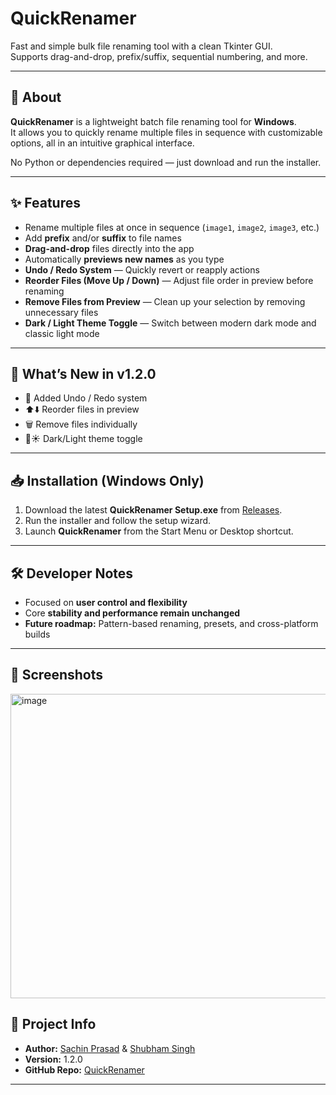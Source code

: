 # QuickRenamer  
Fast and simple bulk file renaming tool with a clean Tkinter GUI.  
Supports drag-and-drop, prefix/suffix, sequential numbering, and more.  

---

## 📌 About  
**QuickRenamer** is a lightweight batch file renaming tool for **Windows**.  
It allows you to quickly rename multiple files in sequence with customizable options, all in an intuitive graphical interface.  

No Python or dependencies required — just download and run the installer.  

---

## ✨ Features  
- Rename multiple files at once in sequence (`image1`, `image2`, `image3`, etc.)  
- Add **prefix** and/or **suffix** to file names  
- **Drag-and-drop** files directly into the app  
- Automatically **previews new names** as you type  
- **Undo / Redo System** — Quickly revert or reapply actions  
- **Reorder Files (Move Up / Down)** — Adjust file order in preview before renaming  
- **Remove Files from Preview** — Clean up your selection by removing unnecessary files  
- **Dark / Light Theme Toggle** — Switch between modern dark mode and classic light mode  

---

## 🚀 What’s New in v1.2.0  
- 🔄 Added Undo / Redo system  
- ⬆️⬇️ Reorder files in preview  
- 🗑️ Remove files individually  
- 🌙☀️ Dark/Light theme toggle  

---

## 📥 Installation (Windows Only)  
1. Download the latest **QuickRenamer Setup.exe** from [Releases](https://github.com/Sachinpd-1703/QuickRenamer/releases).  
2. Run the installer and follow the setup wizard.  
3. Launch **QuickRenamer** from the Start Menu or Desktop shortcut.  

---

## 🛠 Developer Notes  
- Focused on **user control and flexibility**  
- Core **stability and performance remain unchanged**  
- **Future roadmap:** Pattern-based renaming, presets, and cross-platform builds  

---

## 📸 Screenshots  
<img width="697" height="487" alt="image" src="https://github.com/user-attachments/assets/c18f8fc7-24be-474d-91f1-2b14f89e6716">

## 🔗 Project Info  
- **Author:** [Sachin Prasad](https://github.com/Sachinpd-1703) & [Shubham Singh](https://github.com/shubham4734singh)  
- **Version:** 1.2.0  
- **GitHub Repo:** [QuickRenamer](https://github.com/Sachinpd-1703/QuickRenamer)  
---
